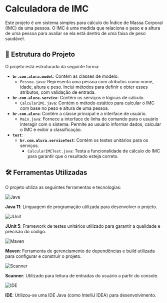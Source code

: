 <h1>Calculadora de IMC</h1>
<p>
    Este projeto é um sistema simples para cálculo do Índice de Massa Corporal (IMC) de uma pessoa.
    O IMC é uma medida que relaciona o peso e a altura de uma pessoa para avaliar se ela está dentro de uma faixa de peso saudável.
</p>

<h2>🚀 Estrutura do Projeto</h2>
<p>
    O projeto está estruturado da seguinte forma:
</p>
<ul>
    <li><strong><code>br.com.alura.model</code></strong>: Contém as classes de modelo.
        <ul>
            <li><code>Pessoa.java</code>: Representa uma pessoa com atributos como nome, idade, altura e peso. Inclui métodos para definir e obter esses atributos, com validação de entrada.</li>
        </ul>
    </li>
    <li><strong><code>br.com.alura.service</code></strong>: Contém os serviços e lógicas de cálculo.
        <ul>
            <li><code>CalcularIMC.java</code>: Contém o método estático para calcular o IMC com base no peso e altura de uma pessoa.</li>
        </ul>
    </li>
    <li><strong><code>br.com.alura</code></strong>: Contém a classe principal e a interface de usuário.
        <ul>
            <li><code>Main.java</code>: Fornece a interface de linha de comando para o usuário interagir com o sistema. Permite ao usuário informar dados, calcular o IMC e exibir a classificação.</li>
        </ul>
    </li>
    <li><strong><code>test</code></strong>:
        <ul>
            <li><strong><code>br.com.alura.serviceTest</code></strong>: Contém os testes unitários para os serviços.
                <ul>
                    <li><code>CalcularIMCTest.java</code>: Testa a funcionalidade de cálculo do IMC para garantir que o resultado esteja correto.</li>
                </ul>
            </li>
        </ul>
    </li>
</ul>

<h2>🛠️ Ferramentas Utilizadas</h2>
<p>
    O projeto utiliza as seguintes ferramentas e tecnologias:
</p>
<div>
    <img align="center" alt="Java" src="https://img.shields.io/badge/Java-007396?style=for-the-badge&logo=java&logoColor=white"/>
    <p><strong>Java 11</strong>: Linguagem de programação utilizada para desenvolver o projeto.</p>
</div>
<div>
    <img align="center" alt="JUnit" src="https://img.shields.io/badge/JUnit-25A162?style=for-the-badge&logo=junit5&logoColor=white"/>
    <p><strong>JUnit 5</strong>: Framework de testes unitários utilizado para garantir a qualidade e precisão do código.</p>
</div>
<div>
    <img align="center" alt="Maven" src="https://img.shields.io/badge/Maven-C71A36?style=for-the-badge&logo=apachemaven&logoColor=white"/>
    <p><strong>Maven</strong>: Ferramenta de gerenciamento de dependências e build utilizada para configurar e construir o projeto.</p>
</div>
<div>
    <img align="center" alt="Scanner" src="https://img.shields.io/badge/Scanner-000000?style=for-the-badge&logo=java&logoColor=white"/>
    <p><strong>Scanner</strong>: Utilizado para leitura de entradas do usuário a partir do console.</p>
</div>
<div>
    <img align="center" alt="IDE" src="https://img.shields.io/badge/IDE-000000?style=for-the-badge&logo=visualstudiocode&logoColor=white"/>
    <p><strong>IDE</strong>: Utilizou-se uma IDE Java (como IntelliJ IDEA) para desenvolvimento.</p>
</div>
